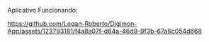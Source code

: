 Aplicativo Funcionando:

https://github.com/Logan-Roberto/Digimon-App/assets/123793181/f4a8a07f-d64a-46d9-9f3b-67a6c054d668

